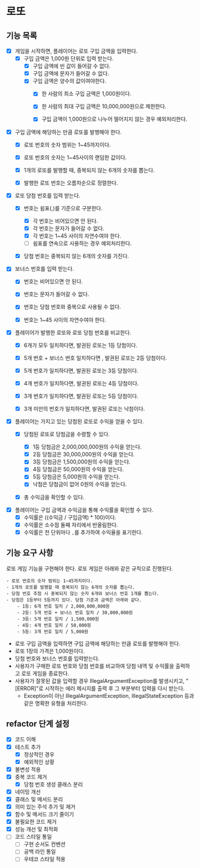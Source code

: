 # 로또 
## 기능 목록
- [X] 게임을 시작하면, 플레이어는 로또 구입 금액을 입력한다.
  - [X] 구입 금액은 1,000원 단위로 입력 받는다.
    - [X] 구입 금액에 빈 값이 들어갈 수 없다.
    - [X] 구입 금액에 문자가 들어갈 수 없다.
    - [X] 구입 금액은 양수의 값이여야한다.
      - [X] 한 사람의 최소 구입 금액은 1,000원이다. 
      - [X] 한 사람의 최대 구입 금액은 10,000,000원으로 제한한다.
      - [X] 구입 금액이 1,000원으로 나누어 떨어지지 않는 경우 예외처리한다.



- [X] 구입 금액에 해당하는 만큼 로또를 발행해야 한다.
  - [X] 로또 번호의 숫자 범위는 1~45까지이다.
  - [X] 로또 번호의 숫자는 1~45사이의 랜덤한 값이다.
  - [X] 1개의 로또를 발행할 때, 중복되지 않는 6개의 숫자를 뽑는다.
  - [X] 발행한 로또 번호는 오름차순으로 정렬한다.


- [X] 로또 당첨 번호를 입력 받는다.
  - [X] 번호는 쉼표(,)를 기준으로 구분한다.
    - [X] 각 번호는 비어있으면 안 된다.
    - [X] 각 번호는 문자가 들어갈 수 없다.
    - [X] 각 번호는 1~45 사이의 자연수여야 한다.
    - [ ] 쉼표를 연속으로 사용하는 경우 예외처리한다.
  - [X] 당첨 번호는 중복되지 않는 6개의 숫자를 가진다.


- [X] 보너스 번호를 입력 받는다.
  - [X] 번호는 비어있으면 안 된다.
  - [X] 번호는 문자가 들어갈 수 없다.
  - [X] 번호는 당첨 번호와 중복으로 사용될 수 없다.
  - [X] 번호는 1~45 사이의 자연수여야 한다.


- [X] 플레이어가 발행한 로또와 로또 당첨 번호를 비교한다.
  - [X] 6개가 모두 일치하다면, 발권된 로또는 1등 당첨이다.
  - [X] 5개 번호 + 보너스 번호 일치하다면 , 발권된 로또는 2등 당첨이다.
  - [X] 5개 번호가 일치하다면, 발권된 로또는 3등 당첨이다.
  - [X] 4개 번호가 일치하다면, 발권된 로또는 4등 당첨이다.
  - [X] 3개 번호가 일치하다면, 발권된 로또는 5등 당첨이다.
  - [X] 3개 미만의 번호가 일치하다면, 발권된 로또는 낙첨이다.


- [X] 플레이어는 가지고 있는 당첨된 로또로 수익을 얻을 수 있다. 
  - [X] 당첨된 로또로 당첨금을 수령할 수 있다.
    - [X] 1등 당첨금은 2,000,000,000원의 수익을 얻는다.
    - [X] 2등 당첨금은 30,000,000원의 수익을 얻는다.
    - [X] 3등 당첨금은 1,500,000원의 수익을 얻는다.
    - [X] 4등 당첨금은 50,000원의 수익을 얻는다.
    - [X] 5등 당첨금은 5,000원의 수익을 얻는다.
    - [X] 낙첨은 당첨금이 없어 0원의 수익을 얻는다.
  - [X] 총 수익금을 확인할 수 있다.


- [X] 플레이어는 구입 금액과 수익금을 통해 수익률을 확인할 수 있다.
  - [X] 수익률은 ((수익금 / 구입금액) * 100)이다.
  - [X] 수익률은 소수점 둘째 자리에서 반올림한다.
  - [X] 수익률은 천 단위마다 `,`를 추가하여 수익율을 표기한다.

## 기능 요구 사항
로또 게임 기능을 구현해야 한다. 로또 게임은 아래와 같은 규칙으로 진행된다.

```
- 로또 번호의 숫자 범위는 1~45까지이다.
- 1개의 로또를 발행할 때 중복되지 않는 6개의 숫자를 뽑는다.
- 당첨 번호 추첨 시 중복되지 않는 숫자 6개와 보너스 번호 1개를 뽑는다.
- 당첨은 1등부터 5등까지 있다. 당첨 기준과 금액은 아래와 같다.
    - 1등: 6개 번호 일치 / 2,000,000,000원
    - 2등: 5개 번호 + 보너스 번호 일치 / 30,000,000원
    - 3등: 5개 번호 일치 / 1,500,000원
    - 4등: 4개 번호 일치 / 50,000원
    - 5등: 3개 번호 일치 / 5,000원
```

- 로또 구입 금액을 입력하면 구입 금액에 해당하는 만큼 로또를 발행해야 한다.
- 로또 1장의 가격은 1,000원이다.
- 당첨 번호와 보너스 번호를 입력받는다.
- 사용자가 구매한 로또 번호와 당첨 번호를 비교하여 당첨 내역 및 수익률을 출력하고 로또 게임을 종료한다.
- 사용자가 잘못된 값을 입력할 경우 IllegalArgumentException를 발생시키고, "[ERROR]"로 시작하는 에러 메시지를 출력 후 그 부분부터 입력을 다시 받는다.
    - Exception이 아닌 IllegalArgumentException, IllegalStateException 등과 같은 명확한 유형을 처리한다.

## refactor 단계 설정
- [X] 코드 이해
- [X] 테스트 추가
  - [X] 정상적인 경우
  - [X] 예외적인 상황
- [X] 불변성 적용
- [X] 중복 코드 제거
  - [X] 당첨 번호 생성 클래스 분리
- [X] 네이밍 개선
- [X] 클래스 및 메서드 분리
- [X] 의미 있는 주석 추가 및 제거
- [X] 함수 및 메서드 크기 줄이기
- [X] 불필요한 코드 제거
- [X] 성능 개선 및 최적화
- [ ] 코드 스타일 통일
  - [ ] 구현 순서도 컨벤션
  - [ ] 공백 라인 통일
  - [ ] 우테코 스타일 적용
